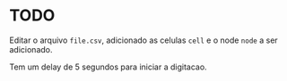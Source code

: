# TODO

Editar o arquivo `file.csv`, adicionado as celulas `cell` e o node `node` a ser adicionado.

Tem um delay de 5 segundos para iniciar a digitacao.